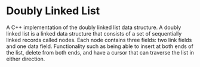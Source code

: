 # Doubly Linked List
A C++ implementation of the doubly linked list data structure. A doubly linked list is a linked data structure that consists of a set of sequentially linked records called nodes. Each node contains three fields: two link fields and one data field. Functionality such as being able to insert at both ends of the list, delete from both ends, and have a cursor that can traverse the list in either direction.
